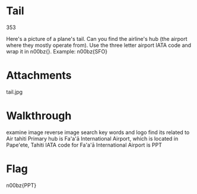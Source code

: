 # Tail
353

Here's a picture of a plane's tail. Can you find the airline's hub (the airport where they mostly operate from). Use the three letter airport IATA code and wrap it in n00bz{}. Example: n00bz{SFO}

# Attachments
tail.jpg


# Walkthrough
examine image 
reverse image search key words and logo
find its related to Air tahiti
Primary hub is Fa'a'ā International Airport, which is located in Pape'ete, Tahiti
IATA code for Fa'a'ā International Airport is PPT

# Flag
n00bz{PPT}